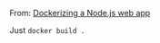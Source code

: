From: [Dockerizing a Node.js web app](https://nodejs.org/en/docs/guides/nodejs-docker-webapp/)

Just `docker build .`
